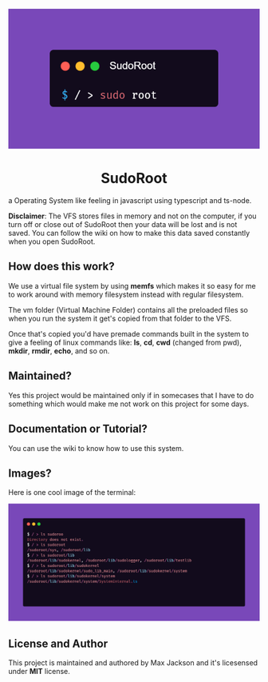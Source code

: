 <p align="center"><img src="images/sudoroot.png"/></p>
<h1></h1>
<h1 align="center"> SudoRoot </h1>

a Operating System like feeling in javascript using typescript and ts-node.

**Disclaimer**: The VFS stores files in memory and not on the computer, if you turn off or close out of SudoRoot then your data will be lost and is not saved. You can follow the wiki on how to make this data saved constantly when you open SudoRoot.

## How does this work?
We use a virtual file system by using **memfs** which makes it so easy for me to work around with memory filesystem instead with regular filesystem.

The vm folder (Virtual Machine Folder) contains all the preloaded files so when you run the system it get's copied from that folder to the VFS.

Once that's copied you'd have premade commands built in the system to give a feeling of linux commands like: **ls**, **cd**, **cwd** (changed from pwd), **mkdir**, **rmdir**, **echo**, and so on.

## Maintained?
Yes this project would be maintained only if in somecases that I have to do something which would make me not work on this project for some days.

## Documentation or Tutorial?
You can use the wiki to know how to use this system.

## Images?
Here is one cool image of the terminal:  

<img src="images/term.png">

## License and Author
This project is maintained and authored by Max Jackson and it's licesensed under **MIT** license.
